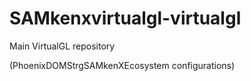 # SAMkenxvirtualgl-virtualgl
Main VirtualGL repository

(PhoenixDOMStrgSAMkenXEcosystem configurations)

